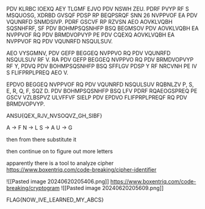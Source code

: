 PDV KLRBC IOEXQ AEY TLGMF EJVO PDV NSWH ZEU.
PDRF PVYP RF S MSQUOSG, XDRBD GVSQF PDSP RP BEQPSRQF SNN 26 NVPPVOF EA PDV VQUNRFD SNMDSIVP. PDRF GSCVF RP RZVSN AEO AOVKLVQBH SQSNHFRF, SF PDV BOHMPSQSNHFP BSQ BEGMSOV PDV AOVKLVQBH EA NVPPVOF RQ PDV BRMDVOPVYP PE PDV CQEXQ AOVKLVQBH EA NVPPVOF RQ PDV VQUNRFD NSQULSUV.

AEO VYSGMNV, PDV GEFP BEGGEQ NVPPVO RQ PDV VQUNRFD NSQULSUV RF V. RA PDV GEFP BEGGEQ NVPPVO RQ PDV BRMDVOPVYP RF Y, PDVQ PDV BOHMPSQSNHFP BSQ SFFLGV PDSP Y RF NRCVNH PE IV S FLIFPRPLPREQ AEO V.

EPDVO BEGGEQ NVPPVOF RQ PDV VQUNRFD NSQULSUV RQBNLZV P, S, E, R, Q, F, SQZ D. PDV BOHMPSQSNHFP BSQ LFV PDRF RQAEOGSPREQ PE GSCV VZLBSPVZ ULVFFVF SIELP PDV EPDVO FLIFPRPLPREQF RQ PDV BRMDVOPVYP.

ANSU{QEX_RJV_NVSOQVZ_GH_SIBF}

A -> F
N -> L
S -> A
U -> G

then from there substitute it

then continue on to figure out more letters

apparently there is a tool to analyze cipher
https://www.boxentriq.com/code-breaking/cipher-identifier

![[Pasted image 20240620205406.png]]
https://www.boxentriq.com/code-breaking/cryptogram
![[Pasted image 20240620205609.png]]

FLAG{NOW_IVE_LEARNED_MY_ABCS}